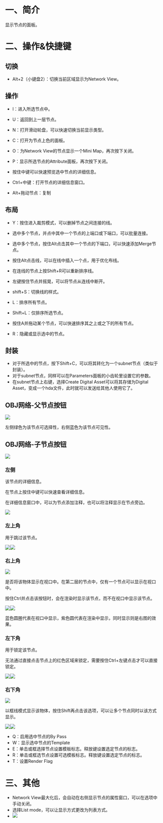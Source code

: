 # 一、简介
显示节点的面板。

# 二、操作&快捷键

## 切换
-   Alt+2（小键盘2）：切换当前区域显示为Network View。

## 操作
-   I：进入所选节点中。
-   U：返回到上一层节点。

-   N：打开滑动轮盘，可以快速切换当前显示类型。

-   C：打开为节点上色的面板。

-   O：为Network View的节点显示一个Mini Map，再次按下关闭。
-   P：显示所选节点的Attribute面板，再次按下关闭。
-   按住中键可以快速预览选中节点的详细信息。
-   Ctrl+中键：打开节点的详细信息窗口。

-   Alt+拖动节点：复制

## 布局
-   Y：按住进入裁剪模式，可以删掉节点之间连接的线。
-   选中多个节点，并点中其中一个节点的上端口或下端口，可以批量连接。
-   选中多个节点，按住Alt点击其中一个节点的下端口，可以快速添加Merge节点。
-   按住Alt点击线，可以在线中插入一个点，用于优化布线。
-   在连线的节点上按Shift+R可以重新排序线。
-   左键按住节点并摇晃，可以将节点从连线中断开。
-   shift+S：切换线的样式。

-   L：排序所有节点。
-   Shift+L：仅排序所选节点。
-   按住A并拖动某个节点，可以快速排序其之上或之下的所有节点。
-   R：隐藏或显示选中的节点。

## 封装
-   对于所选中的节点，按下Shift+C，可以将其转化为一个subnet节点（类似于封装）。
-   对于subnet节点，同样可以在Parameters面板的小齿轮里设置它的参数。
-   在subnet节点上右键，选择Create Digital Asset可以将其存储为Digital Asset，变成一个hda文件，此时就可以发送给其他人使用它了。

## OBJ网络-父节点按钮

![](https://cdn.nlark.com/yuque/0/2021/png/1695289/1640852886581-d097761e-f7cf-4a0b-a5bc-0f126fa75309.png)

左侧绿色为该节点可选择性，右侧蓝色为该节点可见性。

## OBJ网络-子节点按钮

![](https://cdn.nlark.com/yuque/0/2021/png/1695289/1640916469095-d6f7aa65-16e2-4d7b-80d9-3f6c722797a9.png)

### 左侧

该节点的详细信息。

在节点上按住中键可以快速查看详细信息。

在详细信息窗口中，可以为节点添加注释，也可以将注释显示在节点旁边。

![](https://cdn.nlark.com/yuque/0/2021/png/1695289/1640920035305-c389ba4c-1f5f-4a91-8a18-53fd8c785333.png)

### 左上角

用于跳过该节点。

![](https://cdn.nlark.com/yuque/0/2021/png/1695289/1640918633382-76e8689e-a774-4851-b0f7-0bc8857bab2a.png)![](https://cdn.nlark.com/yuque/0/2021/png/1695289/1640918646837-1277ac79-522d-423d-8fed-7d324ec6448e.png)

### 右上角

![](https://cdn.nlark.com/yuque/0/2021/png/1695289/1640916675740-073b3db4-eab9-47c0-bdf3-dcecf67327d9.png)

是否将该物体显示在视口中。在第二层的节点中，仅有一个节点可以显示在视口中。

按住Ctrl并点击该按钮时，会在渲染时显示该节点，而不在视口中显示该节点。

![](https://cdn.nlark.com/yuque/0/2021/png/1695289/1640917885201-dff9c4e1-ed02-442e-98a0-74e4b3d4d710.png)![](https://cdn.nlark.com/yuque/0/2021/png/1695289/1640917946061-5b4f8f3a-d89c-42f3-9f89-8a5b7085c803.png)

蓝色圆圈代表在视口中显示，紫色圆代表在渲染中显示，同时显示则是右图的效果。

### 左下角

用于锁定该节点。

无法通过直接点击节点上的红色区域来锁定，需要按住Ctrl+左键点击才可以直接锁定。

![](https://cdn.nlark.com/yuque/0/2021/png/1695289/1640918681958-2fa98d09-3448-4bfc-a905-aeec1a41904a.png)![](https://cdn.nlark.com/yuque/0/2021/png/1695289/1640918748112-579fcd76-0193-43a8-b24d-6a6c404a4fc6.png)

### 右下角

![](https://cdn.nlark.com/yuque/0/2021/png/1695289/1640916702242-78a6619d-5503-466a-9843-f1a8598ba61c.png)

以框线模式显示该物体，按住Shift再点击该选项，可以让多个节点同时以该方式显示。

![](https://cdn.nlark.com/yuque/0/2021/png/1695289/1640918534323-5a9d382f-5751-400b-a2bf-9e0ead190695.png)![](https://cdn.nlark.com/yuque/0/2021/png/1695289/1640918558446-022a9504-9c72-4943-8e69-078173229ab9.png)

  

-   Q：启用选中节点的By Pass
-   W：显示选中节点的Template
-   E：单击或框选择节点设置模板标志。释放键设置选定节点的标志。
-   R：单击或框选节点设置可选模板标志。释放键设置选定节点的标志。
-   T：设置Render Flag

# 三、其他

-   Network View最大化后，会自动在右侧显示节点的属性窗口，可以在选项中手动关闭。
-   选择List mode，可以让显示方式更改为列表方式。
-   ![](https://cdn.nlark.com/yuque/0/2021/png/1695289/1640853450936-c952e18e-a01a-4cb8-8641-c6e9c9d765c9.png)